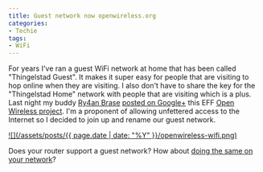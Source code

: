 ```yaml
---
title: Guest network now openwireless.org
categories:
- Techie
tags:
- WiFi
---
```


For years I've ran a guest WiFi network at home that has been called "Thingelstad Guest". It makes it super easy for people that are visiting to hop online when they are visiting. I also don't have to share the key for the "Thingelstad Home" network with people that are visiting which is a plus.
Last night my buddy [Ry4an Brase](http://ry4an.org) [posted on Google+](https://plus.google.com/u/0/102107327429602724512/posts/5icm8FJ5sZP?cfem=1) this EFF [Open Wireless project](https://openwireless.org). I'm a proponent of allowing unfettered access to the Internet so I decided to join up and rename our guest network.

[![](/assets/posts/{{ page.date | date: "%Y" }}/openwireless-wifi.png)](http://thingelstad.com/s/guest-network-now-openwireless-org/openwireless-wifi/img)

Does your router support a guest network? How about [doing the same on your network](https://openwireless.org/join)?
